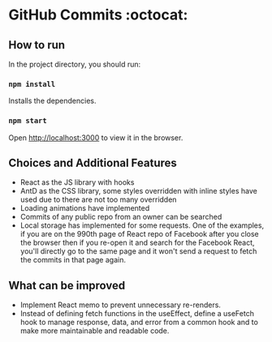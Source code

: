 # GitHub Commits :octocat:

## How to run

In the project directory, you should run:

### `npm install`

Installs the dependencies.

### `npm start`

Open [http://localhost:3000](http://localhost:3000) to view it in the browser.

## Choices and Additional Features
- React as the JS library with hooks
- AntD as the CSS library, some styles overridden with inline styles have used due to there are not too many overridden
- Loading animations have implemented
- Commits of any public repo from an owner can be searched
- Local storage has implemented for some requests. One of the examples, if you are on the 990th page of React repo of Facebook after you close the browser then if you re-open it and search for the Facebook React, you'll directly go to the same page and it won't send a request to fetch the commits in that page again.


## What can be improved

- Implement React memo to prevent unnecessary re-renders.
- Instead of defining fetch functions in the useEffect, define a useFetch hook to manage response, data, and error from a common hook and to make more maintainable and readable code.